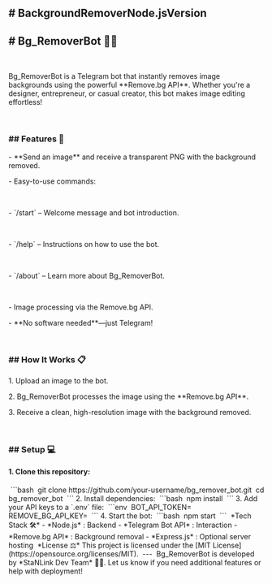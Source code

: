 <h2># BackgroundRemoverNode.jsVersion</h2>
<h2>‎# Bg_RemoverBot 🎨🤖</h2>
‎
<p>Bg_RemoverBot is a Telegram bot that instantly removes image backgrounds using the powerful **Remove.bg API**. Whether you're a designer, entrepreneur, or casual creator, this bot makes image editing effortless!</p>
‎
<h3>‎## Features 🚀</h3>
<p>‎- **Send an image** and receive a transparent PNG with the background removed.</p>
<p>- Easy-to-use commands:</p>
‎  <p>- `/start` – Welcome message and bot introduction.</p>
‎  <p>- `/help` – Instructions on how to use the bot.</p>
‎  <p>- `/about` – Learn more about Bg_RemoverBot.</p>
‎  <p>- Image processing via the Remove.bg API.</p>
<p>- **No software needed**—just Telegram!</p>
‎
<h3>## How It Works 📋</h3>
<p‎>1. Upload an image to the bot.</p>
<p>2. Bg_RemoverBot processes the image using the **Remove.bg API**.</p>
<p>‎3. Receive a clean, high-resolution image with the background removed.</p>
‎
<h3>‎## Setup 💻</h3>
<h4>1. Clone this repository:</h4>
‎   ```bash
‎   git clone https://github.com/your-username/bg_remover_bot.git
‎   cd bg_remover_bot
‎   ```
‎2. Install dependencies:
‎   ```bash
‎   npm install
‎   ```
‎3. Add your API keys to a `.env` file:
‎   ```env
‎   BOT_API_TOKEN=<Your Telegram Bot API Token>
‎   REMOVE_BG_API_KEY=<Your Remove.bg API Key>
‎   ```
‎4. Start the bot:
‎   ```bash
‎   npm start
‎   ```
‎
‎*Tech Stack 🛠️*
‎- *Node.js* : Backend
‎- *Telegram Bot API* : Interaction
‎- *Remove.bg API* : Background removal
‎- *Express.js* : Optional server hosting
‎
‎*License ⚖️*
‎This project is licensed under the [MIT License](https://opensource.org/licenses/MIT).
‎
‎---
‎
‎Bg_RemoverBot is developed by *StaNLink Dev Team* 💯🔥. Let us know if you need additional features or help with deployment!
